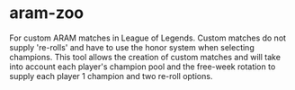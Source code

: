 # aram-zoo
For custom ARAM matches in League of Legends. Custom matches do not supply 're-rolls' and have to use the honor system when selecting champions. This tool allows the creation of custom matches and will take into account each player's champion pool and the free-week rotation to supply each player 1 champion and two re-roll options.
